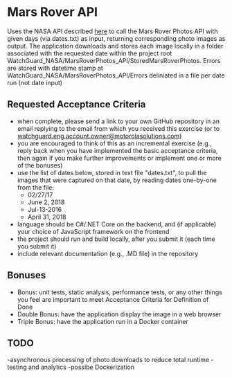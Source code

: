 ﻿# Mars Rover API

Uses the NASA API described [here](https://api.nasa.gov) to call the Mars Rover Photos API with given days (via dates.txt) as input, returning corresponding photo images as output. The application downloads and stores each image locally in a folder associated with the requested date within the project root WatchGuard_NASA/MarsRoverPhotos_API/StoredMarsRoverPhotos. Errors are stored with datetime stamp at WatchGuard_NASA/MarsRoverPhotos_API/Errors deliniated in a file per date run (not date input)

## Requested Acceptance Criteria

- when complete, please send a link to your own GitHub repository in an email replying to the email from which you received this exercise (or to watchguard.eng.account.owner@motorolasolutions.com)
- you are encouraged to think of this as an incremental exercise (e.g., reply back when you have implemented the basic acceptance criteria, then again if you make further improvements or implement one or more of the bonuses)
- use the list of dates below, stored in text file "dates.txt", to pull the images that were captured on that date, by reading dates one-by-one from the file:
  - 02/27/17
  - June 2, 2018
  - Jul-13-2016
  - April 31, 2018
- language should be C#/.NET Core on the backend, and (if applicable) your choice of JavaScript framework on the frontend
- the project should run and build locally, after you submit it (each time you submit it)
- include relevant documentation (e.g., .MD file) in the repository

## Bonuses

- Bonus: unit tests, static analysis, performance tests, or any other things you feel are important to meet Acceptance Criteria for Definition of Done
- Double Bonus: have the application display the image in a web browser
- Triple Bonus: have the application run in a Docker container

## TODO

-asynchronous processing of photo downloads to reduce total runtime
-testing and analytics
-possibe Dockerization 